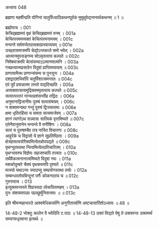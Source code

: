 अध्यायः 048

ब्रह्मणा महर्षीन्प्रति योगिनां चातुर्विध्यादिकथनपूर्वकं मुमुक्षुवेद्यनानार्थकथनम् ॥ 1 ॥

ब्रह्मोवाच ।	001  
केचिद्ब्रह्ममयं वृक्षं केचिद्ब्रह्ममयं वनम् ।	001a  
केचित्परममव्यक्तं केचित्परमनामयम् ।	001c  
मन्यन्ते सर्वमप्येतदव्यक्तप्रभवाव्ययम् ॥	001e  
उच्छ्वासमात्रमपि चेद्योऽन्तकाले समो भवेत् ।	002a  
आत्मानमुपसङ्गम्य सोऽमृतत्वाय कल्पते ॥	002c  
निमेषमात्रमपि चेत्संयम्याऽऽत्मानमात्मनि ।	003a  
गच्छत्यात्मप्रसादेन विदुषां प्राप्तिमव्ययाम् ॥	003c  
प्राणायामैरथ प्राणान्संयम्य स पुनःपुनः ।	004a  
दशद्वादशभिर्वापि चतुर्विंशात्समन्ततः ॥	004c  
एवं पूर्वं प्रसन्नात्मा लभते यद्यदिच्छति ।	005a  
अव्यक्तात्सत्वमुद्रिक्तममृतत्वाय कल्पते ॥	005c  
सत्वात्परतरं नान्यत्प्रशंसन्तीह तद्विदः ।	006a  
अनुमानाद्विजानीमः पुरुषं सत्वसंश्रयम् ।	006c  
न शक्यमन्यथा गन्तुं पुरुषं द्विजसत्तमाः ॥	006e  
क्षमा धृतिरहिंसा च समता सत्यमार्जवम् ।	007a  
ज्ञानं त्यागोऽथ सन्न्यासः सात्विकं वृत्तमिष्यते ॥	007c  
एतेनैवानुमानेन मन्यन्ते वै मनीषिणः ।	008a  
सत्वं च पुरुषश्चैव तत्र नास्ति विचारणा ॥	008c  
आहुरेके च विद्वांसो ये ज्ञाने सुप्रतिष्ठिताः ।	009a  
क्षेत्रज्ञसत्वयोरैक्यमित्येतन्नोपपद्यते ॥	009c  
पृथग्भूतस्तथा नित्यमित्येतदविचारितम् ।	010a  
पृथग्भावश्च विज्ञेयः सहजश्चापि तत्त्वतः ॥	010c  
तथैवैकत्वनानात्वमिष्यते विदुषां नयः ।	011a  
मशकोदुम्बरे चैक्यं पृथक्त्वमपि दृश्यते ॥	011c  
मत्स्यो यथाऽन्यः स्यादप्सु सम्प्रयोगस्तथा तयोः ।	012a  
सम्बन्धस्तोयबिन्दूनां पर्णैः कोकनदस्य च ॥	012c  
गुरुरुवाच ।	013  
इत्युक्तवन्तस्ते विप्रास्तदा लोकपितामहम् ।	013a  
पुनः संशयमापन्नाः पप्रच्छुर्मुनिसत्तमाः ॥ ॥	013c  

इति श्रीमन्महाभारते आश्वमेधिकपर्वणि अनुगीतापर्वणि अष्टचत्वारिंशोऽध्यायः ॥ 48 ॥

14-48-2 भोक्तुः कालेन वै भवेदिति ट.पाठः ॥ 14-48-13 उक्तं विद्यते येषु ते उक्तवन्तः उक्तमर्थं सम्यगवधृतवन्त इत्यर्थः ॥ 
